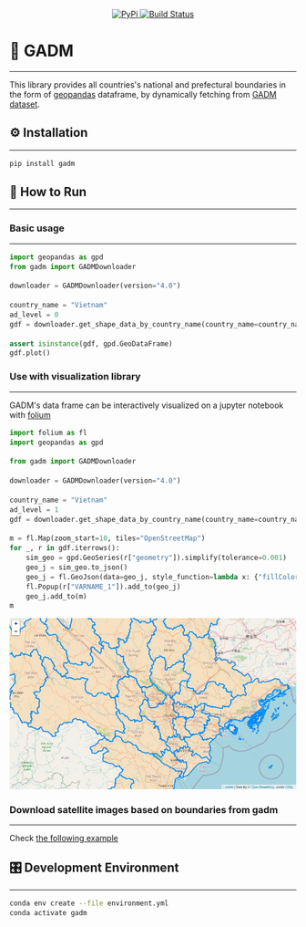 <p align="center">
<a href="https://pypi.python.org/pypi/gadm" target="_blank">
  <img src="https://img.shields.io/pypi/v/gadm.svg" alt="PyPi">
</a>
<a href="https://github.com/xmba15/gadm/actions/workflows/main.yml" target="_blank">
  <img src="https://github.com/xmba15/gadm/actions/workflows/main.yml/badge.svg" alt="Build Status">
</a>
</p>

# 📝 GADM  #
***
This library provides all countries's national and prefectural boundaries in the form of [geopandas](https://geopandas.org/en/stable/) dataframe, by dynamically fetching from [GADM dataset](https://gadm.org/).

## :gear: Installation ##
***

```bash
pip install gadm
```

## :running: How to Run ##
***

### Basic usage ###
***


```python
import geopandas as gpd
from gadm import GADMDownloader

downloader = GADMDownloader(version="4.0")

country_name = "Vietnam"
ad_level = 0
gdf = downloader.get_shape_data_by_country_name(country_name=country_name, ad_level=ad_level)

assert isinstance(gdf, gpd.GeoDataFrame)
gdf.plot()
```

### Use with visualization library ###
***

GADM's data frame can be interactively visualized on a jupyter notebook with [folium](https://python-visualization.github.io/folium/)

```python
import folium as fl
import geopandas as gpd

from gadm import GADMDownloader

downloader = GADMDownloader(version="4.0")

country_name = "Vietnam"
ad_level = 1
gdf = downloader.get_shape_data_by_country_name(country_name=country_name, ad_level=ad_level)

m = fl.Map(zoom_start=10, tiles="OpenStreetMap")
for _, r in gdf.iterrows():
    sim_geo = gpd.GeoSeries(r["geometry"]).simplify(tolerance=0.001)
    geo_j = sim_geo.to_json()
    geo_j = fl.GeoJson(data=geo_j, style_function=lambda x: {"fillColor": "orange"})
    fl.Popup(r["VARNAME_1"]).add_to(geo_j)
    geo_j.add_to(m)
m
```

<p align="center">
  <img src="https://raw.githubusercontent.com/xmba15/gadm/master/docs/images/sample_plot_on_folium_map.jpg" alt="folium map sample">
</p>

### Download satellite images based on boundaries from gadm ###
***

Check [the following example](https://github.com/xmba15/gadm/blob/master/examples/download_satellite_images.py)

## 🎛  Development Environment ##
***

```bash
conda env create --file environment.yml
conda activate gadm
```
